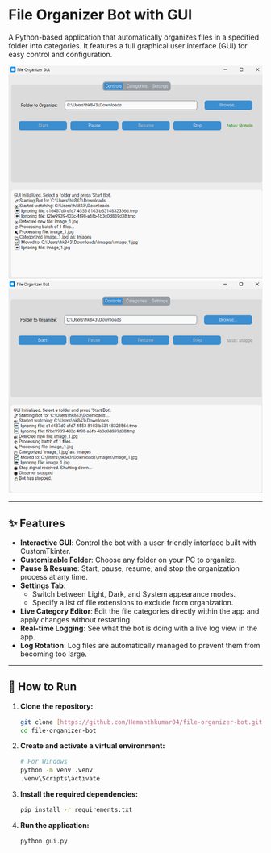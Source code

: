 # File Organizer Bot with GUI

A Python-based application that automatically organizes files in a specified folder into categories. It features a full graphical user interface (GUI) for easy control and configuration.

![Screenshot of the File Organizer GUI](docs/Screenshot_1.png)
![Screenshot of the File Organizer GUI](docs/Screenshot_2.png)

---

## ✨ Features

* **Interactive GUI**: Control the bot with a user-friendly interface built with CustomTkinter.
* **Customizable Folder**: Choose any folder on your PC to organize.
* **Pause & Resume**: Start, pause, resume, and stop the organization process at any time.
* **Settings Tab**:
    * Switch between Light, Dark, and System appearance modes.
    * Specify a list of file extensions to exclude from organization.
* **Live Category Editor**: Edit the file categories directly within the app and apply changes without restarting.
* **Real-time Logging**: See what the bot is doing with a live log view in the app.
* **Log Rotation**: Log files are automatically managed to prevent them from becoming too large.

---

## 🚀 How to Run

1.  **Clone the repository:**
    ```bash
    git clone [https://github.com/Hemanthkumar04/file-organizer-bot.git](https://github.com/Hemanthkumar04/file-organizer-bot.git)
    cd file-organizer-bot
    ```
2.  **Create and activate a virtual environment:**
    ```bash
    # For Windows
    python -m venv .venv
    .venv\Scripts\activate
    ```
3.  **Install the required dependencies:**
    ```bash
    pip install -r requirements.txt
    ```
4.  **Run the application:**
    ```bash
    python gui.py